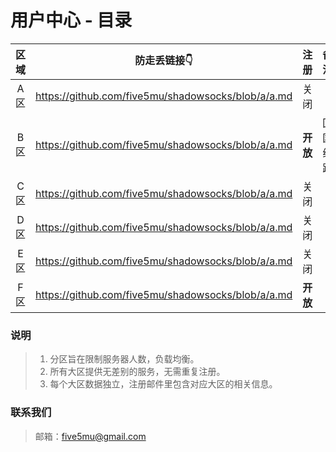 # 用户中心 - 目录

| 区域 | 防走丢链接👇 | 注册 | 备注 |
| :----: | :----: | :----: | :----: |
| A区 | https://github.com/five5mu/shadowsocks/blob/a/a.md | 关闭 | | 
| B区 | https://github.com/five5mu/shadowsocks/blob/a/a.md | <b>开放</b> | 回国线路 | 
| C区 | https://github.com/five5mu/shadowsocks/blob/a/a.md | 关闭| | 
| D区 | https://github.com/five5mu/shadowsocks/blob/a/a.md | 关闭 | | 
| E区 | https://github.com/five5mu/shadowsocks/blob/a/a.md | 关闭 | | 
| F区 | https://github.com/five5mu/shadowsocks/blob/a/a.md | <b>开放</b> | | 

### 说明

> 1. 分区旨在限制服务器人数，负载均衡。
> 2. 所有大区提供无差别的服务，无需重复注册。
> 3. 每个大区数据独立，注册邮件里包含对应大区的相关信息。

### 联系我们

> 邮箱：five5mu@gmail.com
